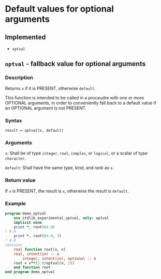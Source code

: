 # Default values for optional arguments

## Implemented

* `optval`

## `optval` - fallback value for optional arguments

### Description

Returns `x` if it is PRESENT, otherwise `default`. 

This function is intended to be called in a proceudre with one or more OPTIONAL arguments, in order to conveniently fall back to a default value if an OPTIONAL argument is not PRESENT.

### Syntax

`result = optval(x, default)`

### Arguments

`x`: Shall be of type `integer`, `real`, `complex`, or `logical`, or a scalar of type `character`.

`default`: Shall have the same type, kind, and rank as `x`.

### Return value

If `x` is PRESENT, the result is `x`, otherwise the result is `default`.

### Example

```fortran
program demo_optval
    use stdlib_experimental_optval, only: optval
    implicit none
    print *, root(64.0)
! 8.0
    print *, root(64.0, 3)
! 4.0
contains
    real function root(x, n)
	real, intent(in) :: x
        integer, intent(in), optional :: n
	root = x**(1.0/optval(n, 2))
    end function root
end program demo_optval
```
